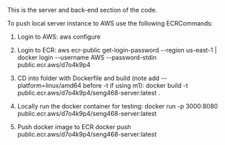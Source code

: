This is the server and back-end section of the code. 

To push local server instance to AWS use the following ECRCommands:

  1. Login to AWS:
  aws configure

  2. Login to ECR:
  aws ecr-public get-login-password --region us-east-1 | docker login --username AWS --password-stdin public.ecr.aws/d7o4k9p4

  3. CD into folder with Dockerfile and build (note add --platform=linux/amd64 before -t if using m1):
  docker build -t public.ecr.aws/d7o4k9p4/seng468-server:latest . 

  4. Locally run the docker container for testing:
  docker run -p 3000:8080 public.ecr.aws/d7o4k9p4/seng468-server:latest   

  5. Push docker image to ECR
  docker push public.ecr.aws/d7o4k9p4/seng468-server:latest 
